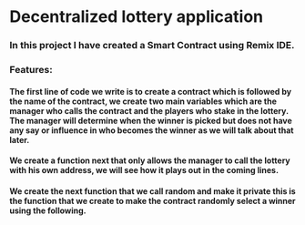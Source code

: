 # Decentralized lottery application

### In this project I have created a Smart Contract using Remix IDE.

###  Features:
#### The first line of code we write is to create a contract which is followed by the name of the contract, we create two main variables which are the manager who calls the contract and the players who stake in the lottery. The manager will determine when the winner is picked but does not have any say or influence in who becomes the winner as we will talk about that later.
#### We create a function next that only allows the manager to call the lottery with his own address, we will see how it plays out in the coming lines.
#### We create the next function that we call random and make it private this is the function that we create to make the contract randomly select a winner using the following.



